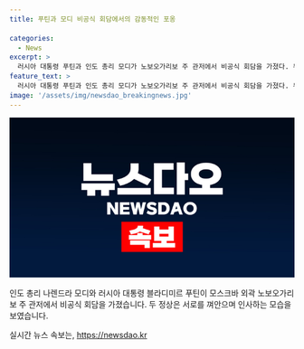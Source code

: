 ```yaml
---
title: 푸틴과 모디 비공식 회담에서의 감동적인 포옹

categories:
  - News
excerpt: >
  러시아 대통령 푸틴과 인도 총리 모디가 노보오가리보 주 관저에서 비공식 회담을 가졌다. 두 정상은 서로를 꼭 안아 인사하며 약간의 거리감을 보였다.
feature_text: >
  러시아 대통령 푸틴과 인도 총리 모디가 노보오가리보 주 관저에서 비공식 회담을 가졌다. 두 정상은 서로를 꼭 안아 인사하며 약간의 거리감을 보였다.
image: '/assets/img/newsdao_breakingnews.jpg'
---
```


<p><img src="/assets/img/newsdao_breakingnews.jpg" alt="ontimetimes 속보" /></p>

<p>인도 총리 나렌드라 모디와 러시아 대통령 블라디미르 푸틴이 모스크바 외곽 노보오가리보 주 관저에서 비공식 회담을 가졌습니다. 두 정상은 서로를 껴안으며 인사하는 모습을 보였습니다.</p>
실시간 뉴스 속보는, <a href="https://newsdao.kr" rel="dofollow">https://newsdao.kr</a>


